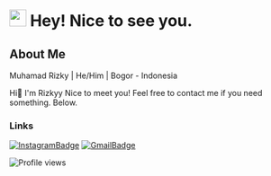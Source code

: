 <h1><img src="https://emojis.slackmojis.com/emojis/images/1531849430/4246/blob-sunglasses.gif?1531849430" width="30"/> Hey! Nice to see you.</h1>

## About Me
Muhamad Rizky | He/Him | Bogor - Indonesia

Hi👋 I'm Rizkyy Nice to meet you!
Feel free to contact me if you need something. Below.

### Links
[![InstagramBadge](https://img.shields.io/badge/Instagram-%23E4405F.svg?style=for-the-badge&logo=instagram&logoColor=white)](https://instagram.com/rizukyy27/)
[![GmailBadge](https://img.shields.io/badge/Gmail-D14836?style=for-the-badge&logo=gmail&logoColor=white)](mailto:mrizkyy027@gmail.com)

![Profile views](https://gpvc.arturio.dev/ioofy)
